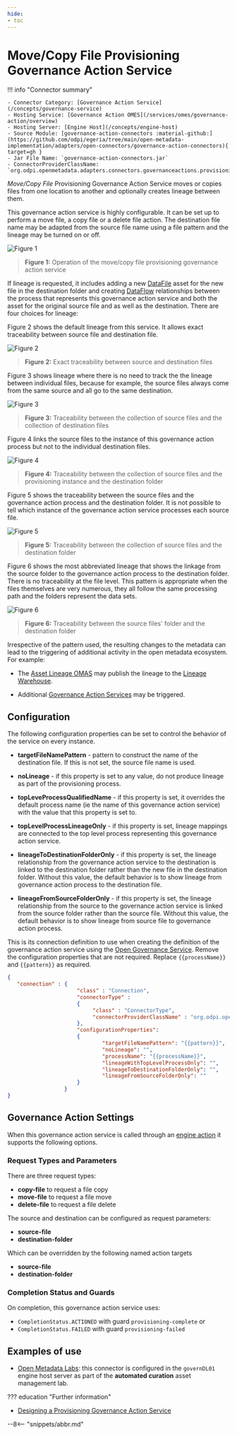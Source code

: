 ```yaml
---
hide:
- toc
---
```


<!-- SPDX-License-Identifier: CC-BY-4.0 -->
<!-- Copyright Contributors to the ODPi Egeria project. -->


# Move/Copy File Provisioning Governance Action Service

!!! info "Connector summary"

    - Connector Category: [Governance Action Service](/concepts/governance-service)
    - Hosting Service: [Governance Action OMES](/services/omes/governance-action/overview)
    - Hosting Server: [Engine Host](/concepts/engine-host)
    - Source Module: [governance-action-connectors :material-github:](https://github.com/odpi/egeria/tree/main/open-metadata-implementation/adapters/open-connectors/governance-action-connectors){ target=gh }
    - Jar File Name: `governance-action-connectors.jar`
    - ConnectorProviderClassName: `org.odpi.openmetadata.adapters.connectors.governanceactions.provisioning.MoveCopyFileGovernanceActionProvider`
 

*Move/Copy File* Provisioning Governance Action Service moves or copies files from one location to another and
optionally creates lineage between them.

This governance action service is highly configurable.
It can be set up to perform a move file, a copy file or a delete file action.
The destination file name may be adapted from the source file name using a file pattern and
the lineage may be turned on or off.


![Figure 1](move-copy-file-provisioning-governance-action-service.svg)
> **Figure 1:** Operation of the move/copy file provisioning governance action service

If lineage is requested, it includes adding a new [DataFile](/types/2/0220-Files-and-Folders)
asset for the new file in the destination folder and creating [DataFlow](/types/7/0750-Data-Passing)
relationships between the process that represents this governance action service and both the
asset for the original source file and as well as the destination.
There are four choices for lineage:

Figure 2 shows the default lineage from this service.
It allows exact traceability between source file and destination file.

![Figure 2](move-copy-file-provisioning-governance-action-service-lineage-1.svg)
> **Figure 2:** Exact traceability between source and destination files

Figure 3 shows lineage where there is no need to track the
the lineage between individual files, because for example, the source files
always come from the same source and all go to the same destination. 

![Figure 3](move-copy-file-provisioning-governance-action-service-lineage-2.svg)
> **Figure 3:** Traceability between the collection of source files and the collection of destination files

Figure 4 links the source files to the instance of this governance action process
but not to the individual destination files.

![Figure 4](move-copy-file-provisioning-governance-action-service-lineage-3.svg)
> **Figure 4:** Traceability between the collection of source files and the provisioning instance and the destination folder

Figure 5 shows the traceability between the source files and the governance action process
and the destination folder.  It is not possible to tell which instance of the
governance action service processes each source file.
        
![Figure 5](move-copy-file-provisioning-governance-action-service-lineage-4.svg)
> **Figure 5:** Traceability between the collection of source files and the destination folder

Figure 6 shows the most abbreviated lineage that shows the linkage from the source folder
to the governance action process to the destination folder.  There is no traceability at the file level.
This pattern is appropriate when the files themselves are very numerous, they all follow the same
processing path and the folders represent the data sets.

![Figure 6](move-copy-file-provisioning-governance-action-service-lineage-5.svg)
> **Figure 6:** Traceability between the source files' folder and the destination folder

Irrespective of the pattern used, the resulting changes to the metadata can lead to the triggering of additional activity
in the open metadata ecosystem.  For example:

* The [Asset Lineage OMAS](/services/omas/asset-lineage/overview)
may publish the lineage to the [Lineage Warehouse](/concepts/lineage-warehouse).

* Additional [Governance Action Services](/concepts/governance-action-service)
may be triggered.

## Configuration

The following configuration properties can be set to control the behavior of the service on every instance.
 
- **targetFileNamePattern** - pattern to construct the name of the destination file. If this is not set, the source file name is used.
  
- **noLineage** - if this property is set to any value, do not produce lineage as part of the provisioning process.

- **topLeveProcessQualifiedName** - if this property is set, it overrides the default process name (ie the name of this
  governance action service) with the value that this property is set to.
  
- **topLevelProcessLineageOnly** - if this property is set, lineage mappings are connected to the top level process representing
  this governance action service.

- **lineageToDestinationFolderOnly** - if this property is set, the lineage relationship from the
  governance action service to the destination is linked to the destination folder rather than the new file in the destination folder.
  Without this value, the default behavior is to show lineage from governance action process to the destination file.
  
- **lineageFromSourceFolderOnly** - if this property is set, the lineage relationship from the source to the
  governance action service is linked from the source folder rather than the source file.
  Without this value, the default behavior is to show lineage from source file to governance action process.  

This is its connection definition to use when creating the definition of the governance action service using the [Open Governance Service](/services/gaf-metadata-management). Remove the configuration properties that are not required. Replace `{{processName}}` and `{{pattern}}` as required. 


```json
{
   "connection" : { 
                      "class" : "Connection",
                      "connectorType" : 
                      {
                           "class" : "ConnectorType",
                           "connectorProviderClassName" : "org.odpi.openmetadata.adapters.connectors.governanceactions.provisioning.MoveCopyFileGovernanceActionProvider"           
                      },
                      "configurationProperties": 
                      {
                              "targetFileNamePattern": "{{pattern}}",
                              "noLineage": "",
                              "processName": "{{processName}}",
                              "lineageWithTopLevelProcessOnly": "",
                              "lineageToDestinationFolderOnly": "",
                              "lineageFromSourceFolderOnly": ""
                      }
                  }
}

```

## Governance Action Settings

When this governance action service is called through an [engine action](/concepts/engine-action) it supports the following options.

### Request Types and Parameters

There are three request types:

- **copy-file** to request a file copy
- **move-file** to request a file move
- **delete-file** to request a file delete

The source and destination can be configured as request parameters:

- **source-file**
- **destination-folder**

Which can be overridden by the following named action targets

- **source-file**
- **destination-folder**

### Completion Status and Guards

On completion, this governance action service uses:

- `CompletionStatus.ACTIONED` with guard `provisioning-complete` or
- `CompletionStatus.FAILED` with guard `provisioning-failed`


## Examples of use

* [Open Metadata Labs](/education/open-metadata-labs/overview): this connector is configured in the `governDL01` engine host server as part of the **automated curation** asset management lab.

??? education "Further information"

- [Designing a Provisioning Governance Action Service](/guides/developer/governance-action-services/provisioning-governance-service)


--8<-- "snippets/abbr.md"